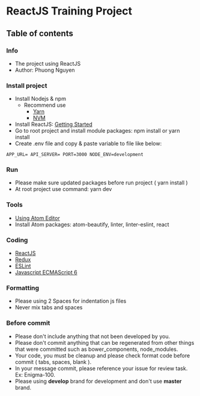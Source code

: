 # ReactJS Training Project

## Table of contents

### Info
* The project using ReactJS
* Author: Phuong Nguyen

### Install project
* Install Nodejs & npm
  * Recommend use
    - [Yarn](https://yarnpkg.com/en/docs/install)
    - [NVM](https://github.com/creationix/nvm)
* Install ReactJS:
    [Getting Started](https://reactjs.org/docs/hello-world.html)
* Go to root project and install module packages: npm install or yarn install
* Create .env file and copy & paste variable to file like below:

`APP_URL=
API_SERVER=
PORT=3000
NODE_ENV=development
`

### Run
* Please make sure updated packages before run project ( yarn install )
* At root project use command: yarn dev

### Tools
* [Using Atom Editor](https://atom.io/)
* Install Atom packages: atom-beautify, linter, linter-eslint, react

### Coding
* [ReactJS](https://reactjs.org/docs/introducing-jsx.html)
* [Redux](https://redux.js.org/introduction)
* [ESLint](https://eslint.org)
* [Javascript ECMAScript 6](http://es6-features.org/)

### Formatting
* Please using 2 Spaces for indentation js files
* Never mix tabs and spaces

### Before commit
* Please don't include anything that not been developed by you.
* Please don't commit anything that can be regenerated from other things that were committed such as bower_components, node_modules.
* Your code, you must be cleanup and please check format code before commit ( tabs, spaces, blank ).
* In your message commit, please reference your issue for review task. Ex: Enigma-100.
* Please using **develop** brand for development and don't use **master** brand.

